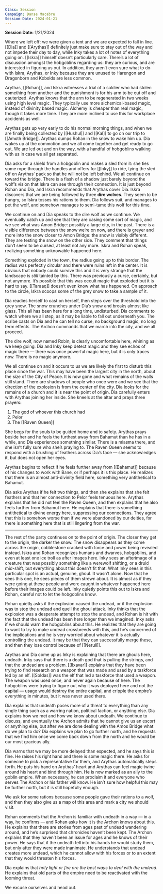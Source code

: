 ```yaml
---
Class: Session
Campaign: Danse Macabre
Session Date: 2024-01-21
---
```

**Session Date:** 1/21/2024

Where we left off: we were given a tent and we are expected to fall in line. [[Dia]] and [[Arythas]] definitely just make sure to stay out of the way and not impede their day to day, while Inky takes a lot of notes of everything going on. [[Iskra]] himself doesn’t particularly care. There’s a lot of discussion amongst the hobgoblins regarding us: they are curious, and are interested in figuring us out. In addition, they aren’t even sure what to do with Iskra, Arythas, or Inky because they are unused to Harengon and Dragonborn and Kobolds are less common.

Arythas, [[Rohan]], and Iskra witnesses a trial of a soldier who had stolen something from another and the punishment is for his arm to be cut off and cauterized. Arythas knows that the arm to be regenerated in two weeks using high level magic. They typically use more alchemical-based magic, instead of divinity based magic. Alchemy is cheaper than real magic, though it takes more time. They are more inclined to use this for workplace accidents as well.

Arythas gets up very early to do his normal morning things, and when we are finally being collected by [[Hushul]] and [[Kal]] to go on our trip to [[Amoth Bridge]]. Arythas dumps Rohan in the snow to wake him up. Dia wakes up at the commotion and we all come together and get ready to go out. We are led out and on the way, with a handful of hobgoblins walking with us in case we all get separated.

Dia asks for a shield from a hobgoblin and makes a sled from it: she ties some rope through the handles and offers for [[Inky]] to ride, tying the sled off on Arythas’ pack so that he will not be left behind. We all continue on toward the bridge. There is a flash of a shadow just barely beyond the wolf’s vision that Iskra can see through their connection. It is just beyond Rohan and Dia, and Iskra recommends that Arythas cover Dia. Iskra discovers that we are being followed by three **dire wolves**. They seem to be hungry, so Iskra tosses his rations to them. Dia follows suit, and manages to pet the wolf, and somehow manages to semi-tame this wolf for this time.

We continue on and Dia speaks to the dire wolf as we continue. We eventually catch up and see that they are casing some sort of magic, and we see what was Amon Bridge: possibly a large city, in the past. There is a visible difference between the snow we’re on now, and there is greyer and more into the snow closer to Amon Bridge: the snow is visibly different. They are testing the snow on the other side. They comment that things don’t seem to be cursed, at least not any more. Iskra and Rohan speak, realizing something unknowable happened here.

Something exploded in the town, the radius going up to this border. The radius was perfectly circular and there were ruins left in the center. It is obvious that nobody could survive this and it is very strange that the landscape is _still_ tainted by this. There was previously a curse, certainly, but not anymore. It’s possible that this was occult magic that exploded but it is hard to say. [[Taraaq]] doesn’t even know what has happened. On approach to the circle, Iskra scoops some of the grey snow to take a sample of it.

Dia readies herself to cast on herself, then steps over the threshold into the grey snow. The snow crunches under Dia’s snow and breaks almost like glass. This all has been here for a long time, undisturbed. Dia comments to watch where we all step, as it may be liable to fall out underneath you. The scribe casts on Dia and he can tell no curse, no background magic, no long term effects. The Archon commands that we march into the city, and we all proceed.

The dire wolf, now named Robin, is clearly uncomfortable here, whining as we keep going. Dia and Inky keep detect magic and they see echos of magic there — there was once powerful magic here, but it is only traces now. There is no magic anymore.

We all continue on and it occurs to us we are likely the first to disturb this place since the war. This may have been the largest city in the north, about the size of the City of Peace. It is now gone and what remains of the walls still stand. There are shadows of people who once were and we see that the direction of the explosion is from the center of the city. Dia looks for the remains of a church and it is near the point of origin. Dia carefully enters with Arythas joining her inside. She kneels at the altar and prays three prayers:

1. The god of whoever this church had
2. Pelor
3. The [[Raven Queen]]

She begs for the souls to be guided home and to safety. Arythas prays beside her and he feels the furthest away from Bahamut than he has in a while, and Dia experiences something similar. There is a miasma there, and she isn’t fully sure who she’s praying to. The Raven Queen seems to respond with a brushing of feathers across Dia’s face — she acknowledges it, but does not open her eyes.

Arythas begins to reflect if he feels further away from [[Bahamut]] because of his changes to work with Bane, or if perhaps it is this place. He realizes that there is an almost anti-divinity field here, something very antithetical to Bahamut.

Dia asks Arythas if he felt two things, and then she explains that she felt feathers and that her connection to Pelor feels tenuous here. Arythas explains that he did not feel the Raven Queen, and then explains that he also feels further from Bahamut here. He explains that there is something antithetical to divine energy here, suppressing our connections. They agree that this is somehow worse than if we were abandoned by our deities, for there is something here that is still lingering from the war.

---

The rest of the party continues on to the point of origin. The closer they get to the origin, the darker the snow. The snow disappears as they come across the origin, cobblestone cracked with force and power being revealed instead. Iskra and Rohan recognizes humans and dwarves, hobgoblins, and even at least one ice troll as after images here. Inky sees an afterimage of a creature that was possibly something like a werewolf shifting, or a druid mid-shift, but everything about this doesn’t fit that. What Inky sees in this particular spot is an actual, genuine, ghoul. It wasn’t alone. Now that he sees this one, he sees pieces of them strewn about. It is almost as if they were going at these people and were caught in whatever happened here before their images could be left. Inky quietly points this out to Iskra and Rohan, careful not to let the hobgoblins know.

Rohan quietly asks if the explosion caused the undead, or if the explosion was to stop the undead and quell the ghoul attack. Inky thinks that the explosion was a desperate attempt to stop the undead, and Rohan is hit with the fact that the undead has been here longer than we imagined. Inky asks if we should warn the hobgoblins about this. He realizes that they are going to want to try to make undead crossbreeds with this, and he’s concerned of the implications and he is very worried about whatever it is actually controlling the undead. It may be that they can successfully merge these, and then they lose control because of [[Nerull]].

Arythas and Dia come up as Inky is explaining that there are ghouls here, undeath. Inky says that there is a death god that is pulling the strings, and that the undead are a problem. [[Ilxavar]] explains that they have been trying to find research on a weapon that was made and used by a taskforce led by an elf. [[Soldas]] was the elf that led a taskforce that used a weapon. The weapon was used once, and never again because of here. The hobgoblins were trying to figure out why it was deployed here and not the capital — usage would destroy the entire capital, and cripple the empire’s everything in minutes, but it was never used there.

Dia explains that undeath poses more of a threat to everything than any single thing such as a warring nation, political faction, or anything else. Dia explains how we met and how we know about undeath. We continue to discuss, and eventually the Archon admits that he cannot give us an escort or anything else, but after we are done dealing with the Amos Bridge what do we plan to do? Dia explains we plan to go further north, and he requests that we find him once we come back down from the north and he would be our most gracious ally.

Dia warns that we may be more delayed than expected, and he says this is fine. He raises his right hand and there is some magic there. He asks for someone to pick a representative for them, and Arythas automatically steps forth. He puts his hand on Arythas’ heart and Arythas can feel magic twine around his heart and bind through him. He is now marked as an ally to the goblin empire. When necessary, he can proclaim it and everyone who serves The Archon or his father will know. He isn’t sure how helpful this may be further north, but it is still hopefully enough.

We ask for some rations because some people gave their rations to a wolf, and then they also give us a map of this area and mark a city we should visit.

Rohan comments that the Archon is familiar with undeath in a way — in a way, he confirms — and Rohan asks how it is the Archon knows about this. He explains that there are stories from ages past of undead wandering around, and he’s surprised that chronicles haven’t been kept. The Archon explains that they haven’t been an issue for ages and he knows of their power. He says that if the undeath fell into his hands he would study them, but only after they were made inanimate. He understands that undead creates more undead, which he cannot allow with his forces or to an extent that they would threaten his forces.

Dia explains that *holy light or fire are the best ways to deal with the undead*. He explains that old parts of the empire need to be reactivated with the looming threat.

We excuse ourselves and head out.
